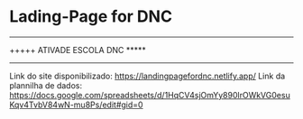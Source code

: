# Lading-Page for DNC

********************************
+++++  ATIVADE ESCOLA DNC  *****
********************************

Link do site disponibilizado: https://landingpagefordnc.netlify.app/
Link da plannilha de dados: https://docs.google.com/spreadsheets/d/1HqCV4sjOmYy890lrOWkVG0esuKqv4TvbV84wN-mu8Ps/edit#gid=0
